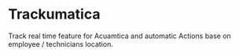 # Trackumatica
Track real time feature for Acuamtica and automatic Actions base on employee / technicians location. 
